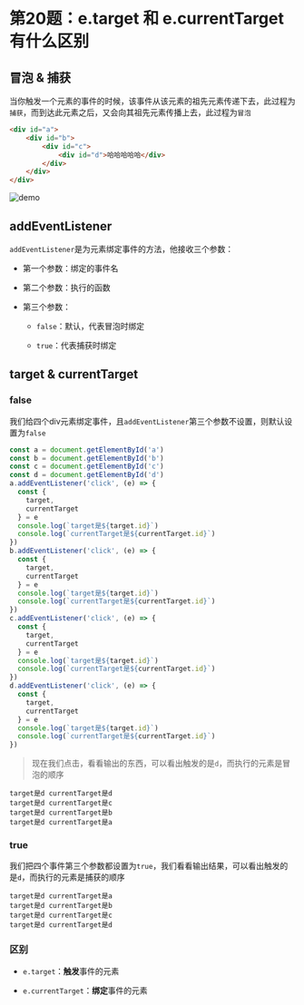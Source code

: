 # 第20题：e.target 和 e.currentTarget 有什么区别

## 冒泡 & 捕获

当你触发一个元素的事件的时候，该事件从该元素的祖先元素传递下去，此过程为`捕获`，而到达此元素之后，又会向其祖先元素传播上去，此过程为`冒泡`

```html
<div id="a">
    <div id="b">
        <div id="c">
            <div id="d">哈哈哈哈哈</div>
        </div>
    </div>
</div>
```

<!-- <img :src="$withBase('/assets/jsInterview/jsInterviewQuestion/a2298b84cc0e484a85d4c8e18674ea34_tplv-k3u1fbpfcp-zoom-1.image')" alt="demo"/> -->

![demo](/assets/jsInterview/jsInterviewQuestion/a2298b84cc0e484a85d4c8e18674ea34_tplv-k3u1fbpfcp-zoom-1.image)

## addEventListener

`addEventListener`是为元素绑定事件的方法，他接收三个参数：

* 第一个参数：绑定的事件名

* 第二个参数：执行的函数

* 第三个参数：

    * `false`：默认，代表冒泡时绑定

    * `true`：代表捕获时绑定

## target & currentTarget

### false

我们给四个div元素绑定事件，且`addEventListener`第三个参数不设置，则默认设置为`false`

```js
const a = document.getElementById('a')
const b = document.getElementById('b')
const c = document.getElementById('c')
const d = document.getElementById('d')
a.addEventListener('click', (e) => {
  const {
    target,
    currentTarget
  } = e
  console.log(`target是${target.id}`)
  console.log(`currentTarget是${currentTarget.id}`)
})
b.addEventListener('click', (e) => {
  const {
    target,
    currentTarget
  } = e
  console.log(`target是${target.id}`)
  console.log(`currentTarget是${currentTarget.id}`)
})
c.addEventListener('click', (e) => {
  const {
    target,
    currentTarget
  } = e
  console.log(`target是${target.id}`)
  console.log(`currentTarget是${currentTarget.id}`)
})
d.addEventListener('click', (e) => {
  const {
    target,
    currentTarget
  } = e
  console.log(`target是${target.id}`)
  console.log(`currentTarget是${currentTarget.id}`)
})
```

> 现在我们点击，看看输出的东西，可以看出触发的是`d`，而执行的元素是冒泡的顺序

```
target是d currentTarget是d
target是d currentTarget是c
target是d currentTarget是b
target是d currentTarget是a
```

### true

我们把四个事件第三个参数都设置为`true`，我们看看输出结果，可以看出触发的是`d`，而执行的元素是捕获的顺序

```
target是d currentTarget是a
target是d currentTarget是b
target是d currentTarget是c
target是d currentTarget是d
```

### 区别

* `e.target`：**触发**事件的元素

* `e.currentTarget`：**绑定**事件的元素